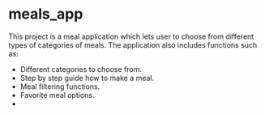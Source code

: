 # meals_app

This project is a meal application which lets user to choose from different types of categories of meals. The application also includes functions such as:

- Different categories to choose from.
- Step by step guide how to make a meal.
- Meal filtering functions.
- Favorite meal options.
-
